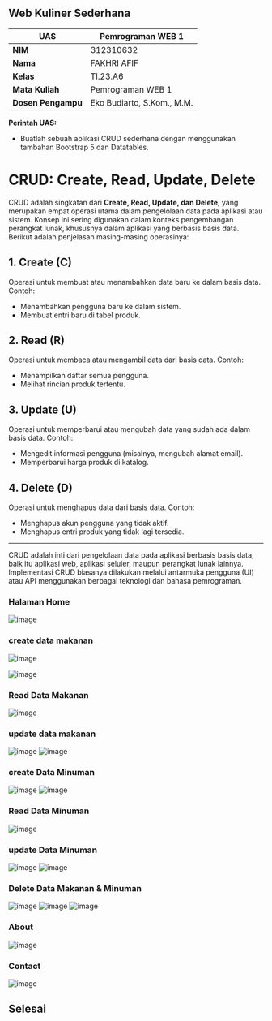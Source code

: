 ## Web Kuliner Sederhana
| **UAS** |  Pemrograman WEB 1  |
|-------|---------
| **NIM**   | 312310632
| **Nama** | FAKHRI AFIF 
| **Kelas** | TI.23.A6
| **Mata Kuliah**    |     Pemrograman WEB 1    |
| **Dosen Pengampu** |Eko Budiarto, S.Kom., M.M.  |

**Perintah UAS:**

- Buatlah sebuah aplikasi CRUD sederhana dengan menggunakan tambahan Bootstrap 5
dan Datatables.

# CRUD: Create, Read, Update, Delete

CRUD adalah singkatan dari **Create, Read, Update, dan Delete**, yang merupakan empat operasi utama dalam pengelolaan data pada aplikasi atau sistem. Konsep ini sering digunakan dalam konteks pengembangan perangkat lunak, khususnya dalam aplikasi yang berbasis basis data. Berikut adalah penjelasan masing-masing operasinya:

## 1. Create (C)
Operasi untuk membuat atau menambahkan data baru ke dalam basis data. Contoh:
- Menambahkan pengguna baru ke dalam sistem.
- Membuat entri baru di tabel produk.

## 2. Read (R)
Operasi untuk membaca atau mengambil data dari basis data. Contoh:
- Menampilkan daftar semua pengguna.
- Melihat rincian produk tertentu.

## 3. Update (U)
Operasi untuk memperbarui atau mengubah data yang sudah ada dalam basis data. Contoh:
- Mengedit informasi pengguna (misalnya, mengubah alamat email).
- Memperbarui harga produk di katalog.

## 4. Delete (D)
Operasi untuk menghapus data dari basis data. Contoh:
- Menghapus akun pengguna yang tidak aktif.
- Menghapus entri produk yang tidak lagi tersedia.

---
CRUD adalah inti dari pengelolaan data pada aplikasi berbasis basis data, baik itu aplikasi web, aplikasi seluler, maupun perangkat lunak lainnya. Implementasi CRUD biasanya dilakukan melalui antarmuka pengguna (UI) atau API menggunakan berbagai teknologi dan bahasa pemrograman.


### Halaman Home

![image](gambar/ss1.png)

### create data makanan

![image](gambar/ss3.png)

![image](gambar/ss4.png)

### Read Data Makanan

![image](gambar/ss2.png)


### update data makanan
  
![image](gambar/ss13.png)
![image](gambar/ss15.png)


### create Data Minuman
![image](gambar/ss5.png)
![image](gambar/ss6.png)

### Read Data Minuman
![image](gambar/ss11.png)


### update Data Minuman
![image](gambar/ss14.png)
![image](gambar/ss15.png)

### Delete Data Makanan & Minuman
![image](gambar/ss7.png)
![image](gambar/ss12.png)
![image](gambar/ss8.png)

### About

![image](gambar/ss9.png)

### Contact

![image](gambar/ss10.png)




## Selesai
